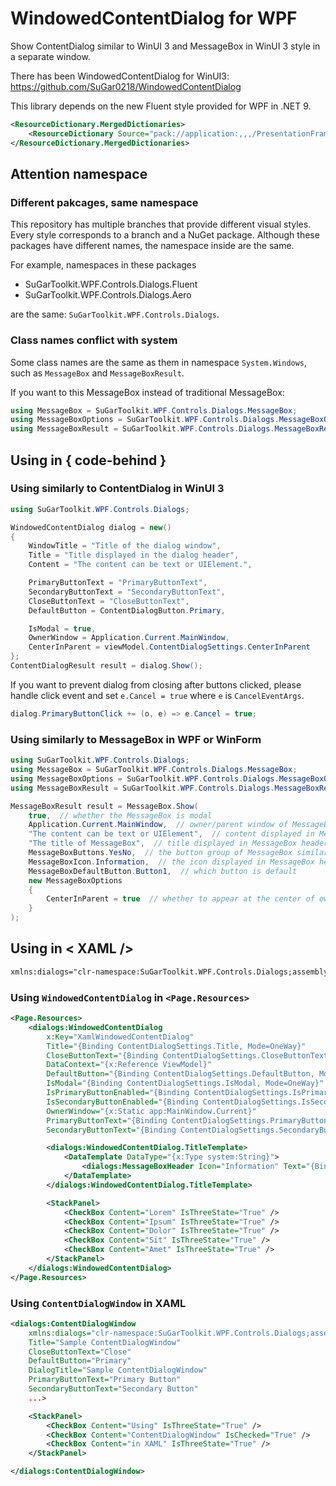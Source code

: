 # WindowedContentDialog for WPF

Show ContentDialog similar to WinUI 3 and MessageBox in WinUI 3 style in a separate window.

There has been WindowedContentDialog for WinUI3: https://github.com/SuGar0218/WindowedContentDialog

This library depends on the new Fluent style provided for WPF in .NET 9.

``` xml
<ResourceDictionary.MergedDictionaries>
    <ResourceDictionary Source="pack://application:,,,/PresentationFramework.Fluent;component/Themes/Fluent.xaml" />
</ResourceDictionary.MergedDictionaries>
```

## Attention namespace

### Different pakcages, same namespace

This repository has multiple branches that provide different visual styles. Every style corresponds to a branch and a NuGet package. Although these packages have different names, the namespace inside are the same.

For example, namespaces in these packages

- SuGarToolkit.WPF.Controls.Dialogs.Fluent
- SuGarToolkit.WPF.Controls.Dialogs.Aero

are the same: ```SuGarToolkit.WPF.Controls.Dialogs```.

### Class names conflict with system

Some class names are the same as them in namespace ```System.Windows```, such as ```MessageBox``` and ```MessageBoxResult```.

If you want to this MessageBox instead of traditional MessageBox:

``` C#
using MessageBox = SuGarToolkit.WPF.Controls.Dialogs.MessageBox;
using MessageBoxOptions = SuGarToolkit.WPF.Controls.Dialogs.MessageBoxOptions;
using MessageBoxResult = SuGarToolkit.WPF.Controls.Dialogs.MessageBoxResult;
```

## Using in { code-behind }

### Using similarly to ContentDialog in WinUI 3

``` C#
using SuGarToolkit.WPF.Controls.Dialogs;

WindowedContentDialog dialog = new()
{
    WindowTitle = "Title of the dialog window",
    Title = "Title displayed in the dialog header",
    Content = "The content can be text or UIElement.",

    PrimaryButtonText = "PrimaryButtonText",
    SecondaryButtonText = "SecondaryButtonText",
    CloseButtonText = "CloseButtonText",
    DefaultButton = ContentDialogButton.Primary,

    IsModal = true,
    OwnerWindow = Application.Current.MainWindow,
    CenterInParent = viewModel.ContentDialogSettings.CenterInParent
};
ContentDialogResult result = dialog.Show();
```

If you want to prevent dialog from closing after buttons clicked, please handle click event and set ```e.Cancel = true``` where ```e``` is ```CancelEventArgs```.

``` C#
dialog.PrimaryButtonClick += (o, e) => e.Cancel = true;
```

### Using similarly to MessageBox in WPF or WinForm

``` C#
using SuGarToolkit.WPF.Controls.Dialogs;
using MessageBox = SuGarToolkit.WPF.Controls.Dialogs.MessageBox;
using MessageBoxOptions = SuGarToolkit.WPF.Controls.Dialogs.MessageBoxOptions;
using MessageBoxResult = SuGarToolkit.WPF.Controls.Dialogs.MessageBoxResult;

MessageBoxResult result = MessageBox.Show(
    true,  // whether the MessageBox is modal
    Application.Current.MainWindow,  // owner/parent window of MessageBox
    "The content can be text or UIElement",  // content displayed in MessageBox body
    "The title of MessageBox",  // title displayed in MessageBox header
    MessageBoxButtons.YesNo,  // the button group of MessageBox similar to WinForm
    MessageBoxIcon.Information,  // the icon displayed in MessageBox header
    MessageBoxDefaultButton.Button1,  // which button is default
    new MessageBoxOptions
    {
        CenterInParent = true  // whether to appear at the center of owner/parent window
    }
);
```

## Using in < XAML />

``` xml
xmlns:dialogs="clr-namespace:SuGarToolkit.WPF.Controls.Dialogs;assembly=SuGarToolkit.WPF.Controls.Dialogs"
```

### Using ```WindowedContentDialog``` in ```<Page.Resources>```

``` xml
<Page.Resources>
    <dialogs:WindowedContentDialog
        x:Key="XamlWindowedContentDialog"
        Title="{Binding ContentDialogSettings.Title, Mode=OneWay}"
        CloseButtonText="{Binding ContentDialogSettings.CloseButtonText, Mode=OneWay}"
        DataContext="{x:Reference ViewModel}"
        DefaultButton="{Binding ContentDialogSettings.DefaultButton, Mode=OneWay}"
        IsModal="{Binding ContentDialogSettings.IsModal, Mode=OneWay}"
        IsPrimaryButtonEnabled="{Binding ContentDialogSettings.IsPrimaryButtonEnabled, Mode=OneWay}"
        IsSecondaryButtonEnabled="{Binding ContentDialogSettings.IsSecondaryButtonEnabled, Mode=OneWay}"
        OwnerWindow="{x:Static app:MainWindow.Current}"
        PrimaryButtonText="{Binding ContentDialogSettings.PrimaryButtonText, Mode=OneWay}"
        SecondaryButtonText="{Binding ContentDialogSettings.SecondaryButtonText, Mode=OneWay}">

        <dialogs:WindowedContentDialog.TitleTemplate>
            <DataTemplate DataType="{x:Type system:String}">
                <dialogs:MessageBoxHeader Icon="Information" Text="{Binding}" />
            </DataTemplate>
        </dialogs:WindowedContentDialog.TitleTemplate>

        <StackPanel>
            <CheckBox Content="Lorem" IsThreeState="True" />
            <CheckBox Content="Ipsum" IsThreeState="True" />
            <CheckBox Content="Dolor" IsThreeState="True" />
            <CheckBox Content="Sit" IsThreeState="True" />
            <CheckBox Content="Amet" IsThreeState="True" />
        </StackPanel>
    </dialogs:WindowedContentDialog>
</Page.Resources>
```

### Using ```ContentDialogWindow``` in XAML

``` xml
<dialogs:ContentDialogWindow
    xmlns:dialogs="clr-namespace:SuGarToolkit.WPF.Controls.Dialogs;assembly=SuGarToolkit.WPF.Controls.Dialogs"
    Title="Sample ContentDialogWindow"
    CloseButtonText="Close"
    DefaultButton="Primary"
    DialogTitle="Sample ContentDialogWindow"
    PrimaryButtonText="Primary Button"
    SecondaryButtonText="Secondary Button"
    ...>

    <StackPanel>
        <CheckBox Content="Using" IsThreeState="True" />
        <CheckBox Content="ContentDialogWindow" IsChecked="True" />
        <CheckBox Content="in XAML" IsThreeState="True" />
    </StackPanel>

</dialogs:ContentDialogWindow>
```
